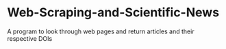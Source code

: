 # Web-Scraping-and-Scientific-News
A program to look through web pages and return articles and their respective DOIs

